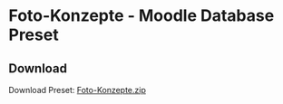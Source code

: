 # Foto-Konzepte - Moodle Database Preset

## Download

Download Preset: [Foto-Konzepte.zip](https://github.com/margomius/moodle-datenbanken-vorlagen/raw/main/Foto-Konzepte/Foto-Konzepte.zip)
